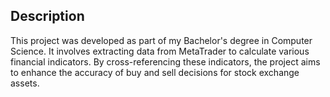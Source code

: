 ## Description
This project was developed as part of my Bachelor's degree in Computer Science. It involves extracting data from MetaTrader to calculate various financial indicators. By cross-referencing these indicators, the project aims to enhance the accuracy of buy and sell decisions for stock exchange assets.
